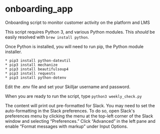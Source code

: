 # onboarding_app
Onboarding script to monitor customer activity on the platform and LMS

This script requires Python 3, and various Python modules. This _should_ be easily
resolved with 
```brew install python```.

Once Python is installed, you will need to run pip, the Python module installer.
```
* pip3 install python-dateutil
* pip3 install mechanize
* pip3 install beautifulsoup4
* pip3 install requests
* pip3 install python-dotenv
```

Edit the .env file and set your Skilljar username and password.

When you are ready to run the script, type ```python3 weekly_check.py```

The content will print out pre-formatted for Slack. You may need to set the auto-formatting in the Slack preferences. To do so, open Slack's preferences menu by clicking the menu at the top-left corner of the Slack window and selecting “Preferences.” Click “Advanced” in the left pane and enable “Format messages with markup” under Input Options.